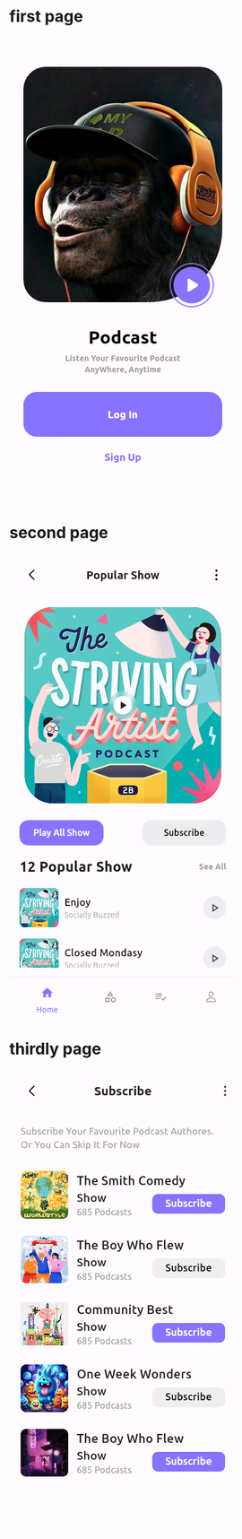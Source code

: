 # first page
![alt text](screenshots/podcast_1.png)

# second page
![alt text](screenshots/podcast_2.png)

# thirdly page
![alt text](screenshots/podcast_3.png)
